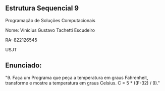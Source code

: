 ## Estrutura Sequencial 9

Programação de Soluções Computacionais

Nome: Vinícius Gustavo Tachetti Escudeiro

RA: 822126545

USJT

## Enunciado:

"9. Faça um Programa que peça a temperatura em graus Fahrenheit, transforme e mostre a temperatura em graus Celsius. 
C = 5 * ((F-32) / 9)."